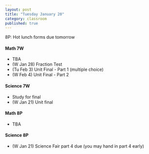 ```yaml
---
layout: post
title: "Tuesday January 20"
category: classroom
published: true
---
```

8P: Hot lunch forms due tomorrow

#### Math 7W
* TBA
* (W Jan 28) Fraction Test
* (Tu Feb 3) Unit Final - Part 1 (multiple choice)
* (W Feb 4) Unit Final - Part 2 

#### Science 7W
* Study for final
* (W Jan 21) Unit final

#### Math 8P
* TBA

#### Science 8P
* (W Jan 21) Science Fair part 4 due (you may hand in part 4 early)
